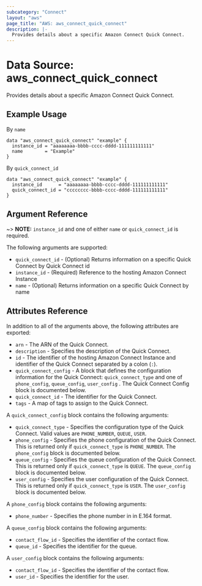 ```yaml
---
subcategory: "Connect"
layout: "aws"
page_title: "AWS: aws_connect_quick_connect"
description: |-
  Provides details about a specific Amazon Connect Quick Connect.
---
```


# Data Source: aws_connect_quick_connect

Provides details about a specific Amazon Connect Quick Connect.

## Example Usage

By `name`

```hcl
data "aws_connect_quick_connect" "example" {
  instance_id = "aaaaaaaa-bbbb-cccc-dddd-111111111111"
  name        = "Example"
}
```

By `quick_connect_id`

```hcl
data "aws_connect_quick_connect" "example" {
  instance_id      = "aaaaaaaa-bbbb-cccc-dddd-111111111111"
  quick_connect_id = "cccccccc-bbbb-cccc-dddd-111111111111"
}
```

## Argument Reference

~> **NOTE:** `instance_id` and one of either `name` or `quick_connect_id` is required.

The following arguments are supported:

* `quick_connect_id` - (Optional) Returns information on a specific Quick Connect by Quick Connect id
* `instance_id` - (Required) Reference to the hosting Amazon Connect Instance
* `name` - (Optional) Returns information on a specific Quick Connect by name

## Attributes Reference

In addition to all of the arguments above, the following attributes are exported:

* `arn` - The ARN of the Quick Connect.
* `description` - Specifies the description of the Quick Connect.
* `id` - The identifier of the hosting Amazon Connect Instance and identifier of the Quick Connect separated by a colon (`:`).
* `quick_connect_config` - A block that defines the configuration information for the Quick Connect: `quick_connect_type` and one of `phone_config`, `queue_config`, `user_config` . The Quick Connect Config block is documented below.
* `quick_connect_id` - The identifier for the Quick Connect.
* `tags` - A map of tags to assign to the Quick Connect.

A `quick_connect_config` block contains the following arguments:

* `quick_connect_type` - Specifies the configuration type of the Quick Connect. Valid values are `PHONE_NUMBER`, `QUEUE`, `USER`.
* `phone_config` - Specifies the phone configuration of the Quick Connect. This is returned only if `quick_connect_type` is `PHONE_NUMBER`. The `phone_config` block is documented below.
* `queue_config` - Specifies the queue configuration of the Quick Connect. This is returned only if `quick_connect_type` is `QUEUE`. The `queue_config` block is documented below.
* `user_config` - Specifies the user configuration of the Quick Connect. This is returned only if `quick_connect_type` is `USER`. The `user_config` block is documented below.

A `phone_config` block contains the following arguments:

* `phone_number` - Specifies the phone number in in E.164 format.

A `queue_config` block contains the following arguments:

* `contact_flow_id` - Specifies the identifier of the contact flow.
* `queue_id` - Specifies the identifier for the queue.

A `user_config` block contains the following arguments:

* `contact_flow_id` - Specifies the identifier of the contact flow.
* `user_id` - Specifies the identifier for the user.
